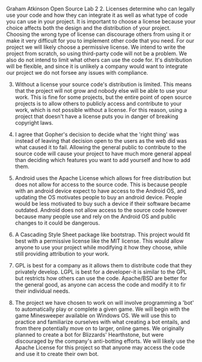 Graham Atkinson 
Open Source Lab 2
2. Licenses determine who can legally use your code and how they can integrate it as well as what type of code you can use in your project. It is important to choose a license because your choice affects both the design and the distribution of your project. Choosing the wrong type of license can discourage others from using it or make it very difficult for you to implement other code that you need. For our project we will likely choose a permissive license. We intend to write the project from scratch, so using third-party code will not be a problem. We also do not intend to limit what others can use the code for. It's distribution will be flexible, and since it is unlikely a company would want to integrate our project we do not forsee any issues with compliance.

3. Without a license your source code's distribution is limited. This means that the project will not grow and nobody else will be able to use your work. This is fine for some projects, but the entire point of open source projects is to allow others to publicly access and contribute to your work, which is not possible without a license. For this reason, using a project that doesn't have a license puts you in danger of breaking copyright laws.

4. I agree that Gopher's decision to decide what the 'right thing' was instead of leaving that decision open to the users as the web did was what caused it to fail. Allowing the general public to contribute to the source code will cause your project to have much more general appeal than deciding which features you want to add yourself and how to add them. 

5. Android uses the Apache License which allows for free distribution but does not allow for access to the source code. This is because people with an android device expect to have access to the Android OS, and updating the OS motivates people to buy an android device. People would be less motivated to buy such a device if their software became outdated. Android does not allow access to the source code however because many people use and rely on the Android OS and public changes to it could be dangerous. 

6. A Cascading Style Sheet package like bootstrap. This project would fit best with a permissive license like the MIT license. This would allow anyone to use your project while modifying it how they choose, while still providing attribution to your work.

7. GPL is best for a company as it allows them to distribute code that they privately develop. LGPL is best for a developer-it is similar to the GPL but restricts how others can use the code. Apache/BSD are better for the general good, as anyone can access the code and modify it to fir their individual needs.

8. The project we have chosen to work on will involve programming a 'bot' to automatically play or complete a given game. We will begin with the game Minesweeper available on Windows OS. We will use this to practice and familiarize ourselves with what creating a bot entails, and from there potentially move on to larger, online games. We originally planned to create a bot for Blizzards' Hearthstone, but were discouraged by the company's anti-botting efforts. We will likely use the Apache License for this project so that anyone may access the code and use it to create their own bot.  
  
